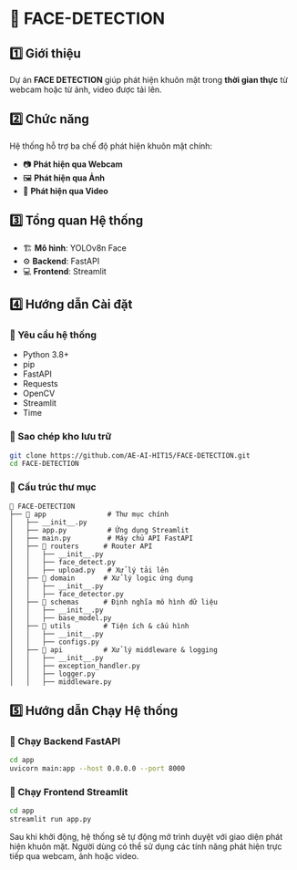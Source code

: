 # 📌 FACE-DETECTION

## 1️⃣ Giới thiệu
Dự án **FACE DETECTION** giúp phát hiện khuôn mặt trong **thời gian thực** từ webcam hoặc từ ảnh, video được tải lên.

## 2️⃣ Chức năng
Hệ thống hỗ trợ ba chế độ phát hiện khuôn mặt chính:
- 📷 **Phát hiện qua Webcam**
- 🖼 **Phát hiện qua Ảnh**
- 🎥 **Phát hiện qua Video**

## 3️⃣ Tổng quan Hệ thống
- 🏗 **Mô hình**: YOLOv8n Face
- ⚙ **Backend**: FastAPI
- 💻 **Frontend**: Streamlit

## 4️⃣ Hướng dẫn Cài đặt
### 🔹 Yêu cầu hệ thống
- Python 3.8+
- pip
- FastAPI
- Requests
- OpenCV
- Streamlit
- Time

### 🔹 Sao chép kho lưu trữ
```bash
git clone https://github.com/AE-AI-HIT15/FACE-DETECTION.git
cd FACE-DETECTION
```

### 🔹 Cấu trúc thư mục
```
📂 FACE-DETECTION
├── 📂 app               # Thư mục chính
│   ├── __init__.py
│   ├── app.py          # Ứng dụng Streamlit
│   ├── main.py         # Máy chủ API FastAPI
│   ├── 📂 routers      # Router API
│   │   ├── __init__.py
│   │   ├── face_detect.py
│   │   ├── upload.py   # Xử lý tải lên
│   ├── 📂 domain       # Xử lý logic ứng dụng
│   │   ├── __init__.py
│   │   ├── face_detector.py
│   ├── 📂 schemas      # Định nghĩa mô hình dữ liệu
│   │   ├── __init__.py
│   │   ├── base_model.py
│   ├── 📂 utils        # Tiện ích & cấu hình
│   │   ├── __init__.py
│   │   ├── configs.py
│   ├── 📂 api          # Xử lý middleware & logging
│   │   ├── __init__.py
│   │   ├── exception_handler.py
│   │   ├── logger.py
│   │   ├── middleware.py
```

## 5️⃣ Hướng dẫn Chạy Hệ thống
### 🔹 Chạy Backend FastAPI
```bash
cd app
uvicorn main:app --host 0.0.0.0 --port 8000
```

### 🔹 Chạy Frontend Streamlit
```bash
cd app
streamlit run app.py
```

Sau khi khởi động, hệ thống sẽ tự động mở trình duyệt với giao diện phát hiện khuôn mặt. Người dùng có thể sử dụng các tính năng phát hiện trực tiếp qua webcam, ảnh hoặc video.